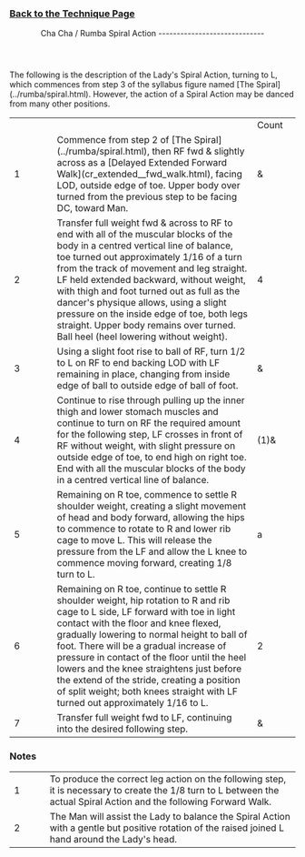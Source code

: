 ### [ Back to the Technique Page](../technique.html)

 <header>Cha Cha / Rumba Spiral Action
-----------------------------

 </header>The following is the description of the Lady's Spiral Action, turning to L, which commences from step 3 of the syllabus figure named [The Spiral](../rumba/spiral.html). However, the action of a Spiral Action may be danced from many other positions.

 <table class="style1"> <tbody><tr> <td style="width:15%"></td> <td style="width:70%"></td> <td style="width:15%">Count</td> </tr> <tr> <td>1</td> <td> Commence from step 2 of [The Spiral](../rumba/spiral.html), then RF fwd &amp; slightly across as a [Delayed Extended Forward Walk](cr_extended__fwd_walk.html), facing LOD, outside edge of toe. Upper body over turned from the previous step to be facing DC, toward Man. </td> <td class="auto-style1">&amp;</td> </tr> <tr> <td>2</td> <td>Transfer full weight fwd &amp; across to RF to end with all of the muscular blocks of the body in a centred vertical line of balance, toe turned out approximately 1/16 of a turn from the track of movement and leg straight. LF held extended backward, without weight, with thigh and foot turned out as full as the dancer's physique allows, using a slight pressure on the inside edge of toe, both legs straight. Upper body remains over turned. Ball heel (heel lowering without weight).</td> <td class="auto-style1">4</td> </tr> <tr> <td>3</td> <td>Using a slight foot rise to ball of RF, turn 1/2 to L on RF to end backing LOD with LF remaining in place, changing from inside edge of ball to outside edge of ball of foot.</td> <td class="auto-style1">&amp;</td> </tr> <tr> <td>4</td> <td>Continue to rise through pulling up the inner thigh and lower stomach muscles and continue to turn on RF the required amount for the following step, LF crosses in front of RF without weight, with slight pressure on outside edge of toe, to end high on right toe. End with all the muscular blocks of the body in a centred vertical line of balance.</td> <td class="auto-style1">(1)&amp;</td> </tr> <tr> <td>5</td> <td>Remaining on R toe, commence to settle R shoulder weight, creating a slight movement of head and body forward, allowing the hips to commence to rotate to R and lower rib cage to move L. This will release the pressure from the LF and allow the L knee to commence moving forward, creating 1/8 turn to L.</td> <td class="auto-style1">a</td> </tr> <tr> <td>6</td> <td>Remaining on R toe, continue to settle R shoulder weight, hip rotation to R and rib cage to L side, LF forward with toe in light contact with the floor and knee flexed, gradually lowering to normal height to ball of foot. There will be a gradual increase of pressure in contact of the floor until the heel lowers and the knee straightens just before the extend of the stride, creating a position of split weight; both knees straight with LF turned out approximately 1/16 to L.</td> <td class="auto-style1">2</td> </tr> <tr> <td>7</td> <td>Transfer full weight fwd to LF, continuing into the desired following step.</td> <td class="auto-style1">&amp;</td> </tr> </tbody></table>

### Notes

 <table> <tbody><tr> <td style="width:10%">1</td> <td style="width:70%">To produce the correct leg action on the following step, it is necessary to create the 1/8 turn to L between the actual Spiral Action and the following Forward Walk.</td> </tr> <tr> <td>2</td> <td>The Man will assist the Lady to balance the Spiral Action with a gentle but positive rotation of the raised joined L hand around the Lady's head.</td> </tr> </tbody></table>